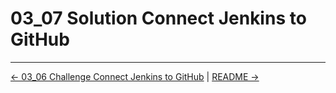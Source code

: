 # 03_07 Solution Connect Jenkins to GitHub

<!-- FooterStart -->
---
[← 03_06 Challenge Connect Jenkins to GitHub](../03_04_challenge_connect_jenkins_to_github/README.md) | [README →](../03_06_webhooks_with_other_services/README.md)
<!-- FooterEnd -->

